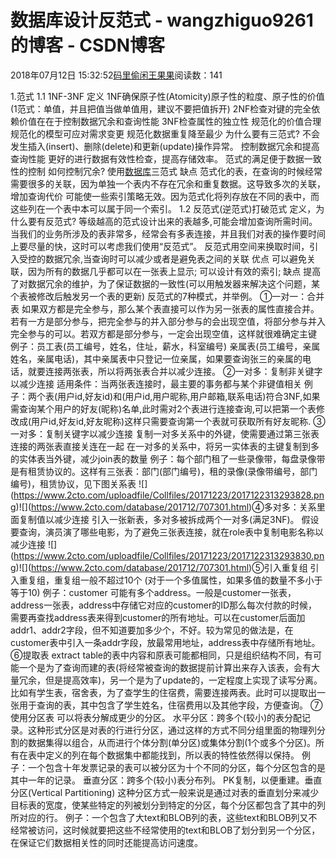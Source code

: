 
# 数据库设计反范式 - wangzhiguo9261的博客 - CSDN博客


2018年07月12日 15:32:52[码里偷闲王果果](https://me.csdn.net/wangzhiguo9261)阅读数：141


1.范式 1.1 1NF-3NF 定义 1NF确保原子性(Atomicity)原子性的粒度、原子性的价值(1范式：单值，并且把值当做单值用，建议不要把值拆开) 2NF检查对键的完全依赖价值在在于控制数据冗余和查询性能 3NF检查属性的独立性 规范化的价值合理规范化的模型可应对需求变更 规范化数据重复降至最少
为什么要有三范式? 不会发生插入(insert)、删除(delete)和更新(update)操作异常。 控制数据冗余和提高查询性能 更好的进行数据有效性检查，提高存储效率。 范式的满足便于数据一致性的控制
如何控制冗余? 使用[数据库](https://www.2cto.com/database/)三范式
缺点 范式化的表，在查询的时候经常需要很多的关联，因为单独一个表内不存在冗余和重复数据。这导致多次的关联，增加查询代价 可能使一些索引策略无效。因为范式化将列存放在不同的表中，而这些列在一个表中本可以属于同一个索引。
1.2 反范式(逆范式)打破范式 定义，为什么要有反范式? 等级越高的范式设计出来的表越多,可能会增加查询所需时间。当我们的业务所涉及的表非常多，经常会有多表连接，并且我们对表的操作要时间上要尽量的快，这时可以考虑我们使用“反范式”。 反范式用空间来换取时间，引入受控的数据冗余,当查询时可以减少或者是避免表之间的关联
优点 可以避免关联，因为所有的数据几乎都可以在一张表上显示; 可以设计有效的索引; 缺点 提高了对数据冗余的维护，为了保证数据的一致性(可以用触发器来解决这个问题，某个表被修改后触发另一个表的更新)
反范式的7种模式，并举例。 ①一对一：合并表 如果双方都是完全参与，那么某个表直接可以作为另一张表的属性直接合并。若有一方是部分参与，把完全参与的并入部分参与的会出现空值，将部分参与并入完全参与的可以。若双方都是部分参与，一定会出现空值，这样就很难确定主键 例子：员工表(员工编号，姓名，住址，薪水，科室编号) 亲属表(员工编号，亲属姓名，亲属电话)，其中亲属表中只登记一位亲属，如果要查询张三的亲属的电话，就要连接两张表，所以将两张表合并以减少连接。
②一对多：复制非关键字以减少连接 适用条件：当两张表连接时，最主要的事务都与某个非键值相关 例子：两个表(用户id,好友id)和(用户id,用户昵称,用户邮箱,联系电话)符合3NF,如果需查询某个用户的好友(昵称)名单,此时需对2个表进行连接查询,可以把第一个表修改成(用户id,好友id,好友昵称)这样只需要查询第一个表就可获取所有好友昵称.
③一对多：复制关键字以减少连接 复制一对多关系中的外键，使需要通过第三张表连接的两张表直接关连在一起 在一对多的关系中，将另一实体表的主键复制到多的实体表当外键，减少join表的数量
例子：每个部门租了一些录像带，每盘录像带是有租赁协议的。这样有三张表：部门(部门编号)，租的录像(录像带编号，部门编号)，租赁协议，见下图关系表
![\](https://www.2cto.com/uploadfile/Collfiles/20171223/2017122313293828.png)![\](https://www.2cto.com/database/201712/707301.html)④多对多：关系里面复制值以减少连接 引入一张新表，多对多被拆成两个一对多(满足3NF)。 假设要查询，演员演了哪些电影，为了避免三张表连接，就在role表中复制电影名称以减少连接
![\](https://www.2cto.com/uploadfile/Collfiles/20171223/2017122313293830.png)![\](https://www.2cto.com/database/201712/707301.html)⑤引入重复组 引入重复组，重复组一般不超过10个 (对于一个多值属性，如果多值的数量不多小于等于10) 例子：customer 可能有多个address。一般是customer一张表，address一张表，address中存储它对应的customer的ID那么每次付款的时候，需要再查找address表来得到customer的所有地址。可以在customer后面加addr1、addr2字段，但不知道要加多少个，不好。较为常见的做法是，在customer表中引入一条addr字段，放最常用地址，address表中存储所有地址。
⑥提取表 extract table的表中内容和原表可能都相同，只是组织结构不同，有可能一个是为了查询而建的表(将经常被查询的数据提前计算出来存入该表，会有大量冗余，但是提高效率)，另一个是为了update的，一定程度上实现了读写分离。 比如有学生表，宿舍表，为了查学生的住宿费，需要连接两表。此时可以提取出一张用于查询的表，其中包含了学生姓名，住宿费用以及其他字段，方便查询。
⑦使用分区表 可以将表分解成更少的分区。 水平分区：跨多个(较小)的表分配记录。这种形式分区是对表的行进行分区，通过这样的方式不同分组里面的物理列分割的数据集得以组合，从而进行个体分割(单分区)或集体分割(1个或多个分区)。所有在表中定义的列在每个数据集中都能找到，所以表的特性依然得以保持。 例子：一个包含十年发票记录的表可以被分区为十个不同的分区，每个分区包含的是其中一年的记录。 垂直分区：跨多个(较小)表分布列。 PK复制，以便重建。垂直分区(Vertical Partitioning) 这种分区方式一般来说是通过对表的垂直划分来减少目标表的宽度，使某些特定的列被划分到特定的分区，每个分区都包含了其中的列所对应的行。 例子：一个包含了大text和BLOB列的表，这些text和BLOB列又不经常被访问，这时候就要把这些不经常使用的text和BLOB了划分到另一个分区，在保证它们数据相关性的同时还能提高访问速度。


